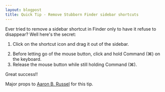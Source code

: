 ```yaml
---
layout: blogpost
title: Quick Tip - Remove Stubborn Finder sidebar shortcuts
---
```


<p>Ever tried to remove a sidebar shortcut in Finder only to have it refuse to disappear? Well here's the secret:</p>

<ol>
<li>Click on the shortcut icon and drag it out of the sidebar.</p>
<li>Before letting go of the mouse button, click and hold Command (⌘) on the keyboard.</li>
<li>Release the mouse button while still holding Command (⌘).</p>
</ol>

<p>Great success!!</p>

<p class="disclaimer">Major props to <a href="http://lostentropy.com/2011/07/21/removing-stuck-finder-sidebar-items-in-os-x-lion-and-snow-leopard/">Aaron B. Russel</a> for this tip.</p>